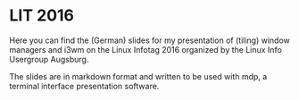 # LIT 2016

Here you can find the (German) slides for my presentation of (tiling) window
managers and i3wm on the Linux Infotag 2016 organized by the Linux Info
Usergroup Augsburg.

The slides are in markdown format and written to be used with mdp, a terminal
interface presentation software.

